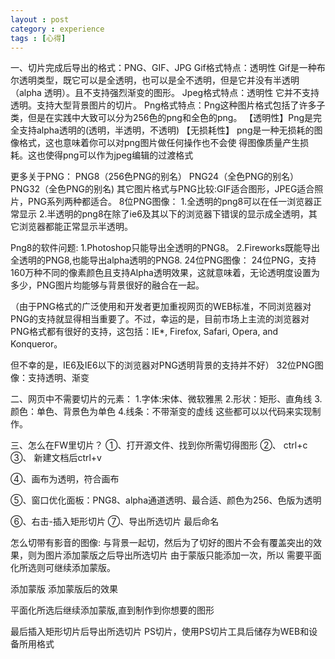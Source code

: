 ```yaml
---
layout : post
category : experience
tags : [心得]
---
```


   一、切片完成后导出的格式：PNG、GIF、JPG
Gif格式特点：透明性
Gif是一种布尔透明类型，既它可以是全透明，也可以是全不透明，但是它并没有半透明（alpha 透明）。且不支持强烈渐变的图形。
Jpeg格式特点：透明性
它并不支持透明。支持大型背景图片的切片。
Png格式特点：Png这种图片格式包括了许多子类，但是在实践中大致可以分为256色的png和全色的png。
【透明性】Png是完全支持alpha透明的(透明，半透明，不透明)
【无损耗性】
png是一种无损耗的图像格式，这也意味着你可以对png图片做任何操作也不会使 得图像质量产生损耗。这也使得png可以作为jpeg编辑的过渡格式

更多关于PNG：
PNG8（256色PNG的别名）
PNG24（全色PNG的别名）
PNG32（全色PNG的别名)
其它图片格式与PNG比较:GIF适合图形，JPEG适合照片，PNG系列两种都适合。
8位PNG图像：
 1.全透明的png8可以在任一浏览器正常显示
 2.半透明的png8在除了ie6及其以下的浏览器下错误的显示成全透明，其它浏览器都能正常显示半透明。

Png8的软件问题:
1.Photoshop只能导出全透明的PNG8。
2.Fireworks既能导出全透明的PNG8,也能导出alpha透明的PNG8.
24位PNG图像：
    24位PNG，支持160万种不同的像素颜色且支持Alpha透明效果，这就意味着，无论透明度设置为多少，PNG图片均能够与背景很好的融合在一起。

（由于PNG格式的广泛使用和开发者更加重视网页的WEB标准，不同浏览器对PNG的支持就显得相当重要了。不过，幸运的是，目前市场上主流的浏览器对PNG格式都有很好的支持，这包括：IE*, Firefox, Safari, Opera, and Konqueror。

但不幸的是，IE6及IE6以下的浏览器对PNG透明背景的支持并不好）
32位PNG图像：支持透明、渐变

二、网页中不需要切片的元素：
1.字体:宋体、微软雅黑
2.形状：矩形、直角线
3.颜色：单色、背景色为单色
4.线条：不带渐变的虚线
这些都可以以代码来实现制作。

三、怎么在FW里切片？
①、打开源文件、找到你所需切得图形
②、
ctrl+c
③、
新建文档后ctrl+v


④、画布为透明，符合画布


⑤、窗口优化面板：PNG8、alpha通道透明、最合适、颜色为256、色版为透明

⑥、右击-插入矩形切片
⑦、导出所选切片
最后命名

怎么切带有影音的图像:
与背景一起切，然后为了切好的图片不会有覆盖突出的效果，则为图片添加蒙版之后导出所选切片
由于蒙版只能添加一次，所以 需要平面化所选则可继续添加蒙版。

添加蒙版
添加蒙版后的效果


平面化所选后继续添加蒙版,直到制作到你想要的图形

最后插入矩形切片后导出所选切片
PS切片，使用PS切片工具后储存为WEB和设备所用格式


